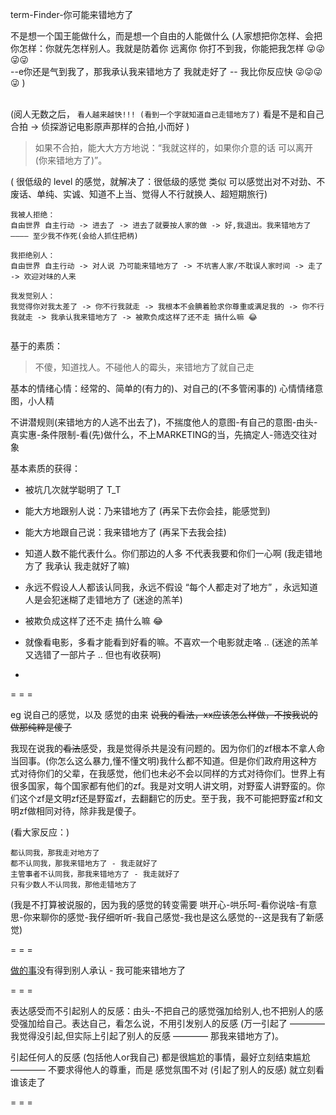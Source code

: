 
term-Finder-你可能来错地方了

不是想一个国王能做什么，而是想一个自由的人能做什么 (人家想把你怎样、会把你怎样：你就先怎样别人。我就是防着你 远离你 你打不到我，你能把我怎样 😜😜😜😜 <br>
--e你还是气到我了，那我承认我来错地方了 我就走好了 -- 我比你反应快 😜😜😜😜 ) <br><br>

(阅人无数之后， ` 看人越来越快!!! (看到一个字就知道自己走错地方了) ` 看是不是和自己合拍 -> 侦探游记电影原声那样的合拍,小而好 )
<br>
> 如果不合拍，能大大方方地说：“我就这样的，如果你介意的话 可以离开 (你来错地方了)”。

( 很低级的 level 的感觉，就解决了：很低级的感觉 类似 可以感觉出对不对劲、不废话、单纯、实诚、知道不上当、觉得人不行就换人、超短期旅行)

```
我被人拒绝：
自由世界 自主行动 -> 进去了 -> 进去了就要按人家的做 -> 好,我退出。我来错地方了 ———— 至少我不作死(会给人抓住把柄)

我拒绝别人：
自由世界 自主行动 -> 对人说 乃可能来错地方了 -> 不坑害人家/不耽误人家时间 -> 走了 -> 欢迎对味的人来

我发觉别人：
我觉得你对我太差了 -> 你不行我就走 -> 我根本不会腆着脸求你尊重或满足我的 -> 你不行我就走 -> 我承认我来错地方了 -> 被欺负成这样了还不走 搞什么嘛 😂


```


基于的素质：

> 不傻，知道找人。不碰他人的霉头，来错地方了就自己走

基本的情绪心情：经常的、简单的(有力的)、对自己的(不多管闲事的) 心情情绪意图，小人精

不讲潜规则(来错地方的人逃不出去了)，不揣度他人的意图-有自己的意图-由头-真实惠-条件限制-看(先)做什么，不上MARKETING的当，先搞定人-筛选交往对象

基本素质的获得：

- 被坑几次就学聪明了 T_T

- 能大方地跟别人说：乃来错地方了 (再呆下去你会挂，能感觉到)

- 能大方地跟自己说：我来错地方了 (再呆下去我会挂)

- 知道人数不能代表什么。你们那边的人多 不代表我要和你们一心啊 (我走错地方了 我承认 我走就好了嘛)

- 永远不假设人人都该认同我，永远不假设 “每个人都走对了地方” ，永远知道人是会犯迷糊了走错地方了 (迷途的羔羊)

- 被欺负成这样了还不走 搞什么嘛 😂

- 就像看电影，多看才能看到好看的嘛。不喜欢一个电影就走咯 .. (迷途的羔羊又选错了一部片子 .. 但也有收获啊)



-




= = =

eg 说自己的感觉，以及 感觉的由来 ~~说我的看法，xx应该怎么样做，不按我说的做那纯粹是傻子~~

我现在说我的~~看法~~感受，我是觉得杀共是没有问题的。因为你们的zf根本不拿人命当回事。(你怎么这么暴力,懂不懂文明)我什么都不知道。但是你们政府用这种方式对待你们的父辈，在我感觉，他们也未必不会以同样的方式对待你们。世界上有很多国家，每个国家都有他们的zf。我是对文明人讲文明，对野蛮人讲野蛮的。你们这个zf是文明zf还是野蛮zf，去翻翻它的历史。至于我，我不可能把野蛮zf和文明zf做相同对待，除非我是傻子。

(看大家反应：)
```
都认同我，那我走对地方了
都不认同我，那我来错地方了 - 我走就好了
主管事者不认同我，那我来错地方了 - 我走就好了
只有少数人不认同我，那他走错地方了
```

(我是不打算被说服的，因为我的感觉的转变需要 哄开心-哄乐呵-看你说啥-有意思-你来聊你的感觉-我仔细听听-我自己感觉-我也是这么感觉的--这是我有了新感觉)

= = =

[做的事](https://github.com/7900ms/000nottheater_deserted_systemlibrary/blob/master/supplementary/term-工作-职业评估.md)没有得到别人承认 - 我可能来错地方了

= = =

表达感受而不引起别人的反感：由头-不把自己的感觉强加给别人,也不把别人的感受强加给自己。表达自己，看怎么说，不用引发别人的反感 (万一引起了 ———— 我觉得没引起,但实际上引起了别人的反感 ———— 那我来错地方了)。

引起任何人的反感 (包括他人or我自己) 都是很尴尬的事情，最好立刻结束尴尬 ———— 不要求得他人的尊重，而是 感觉氛围不对 (引起了别人的反感) 就立刻看谁该走了

= = =

